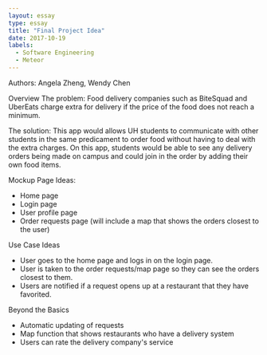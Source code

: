 ```yaml
---
layout: essay
type: essay
title: "Final Project Idea"
date: 2017-10-19
labels:
  - Software Engineering
  - Meteor
---
```

Authors: Angela Zheng, Wendy Chen

Overview
The problem: Food delivery companies such as BiteSquad and UberEats charge extra for delivery if the price of the food does not reach a minimum.  

The solution: This app would allows UH students to communicate with other students in the same predicament to order food without having to deal with the extra charges. On this app, students would be able to see any delivery orders being made on campus and could join in the order by adding their own food items. 

Mockup Page Ideas:
* Home page
* Login page
* User profile page
* Order requests page (will include a map that shows the orders closest to the user)

Use Case Ideas
* User goes to the home page and logs in on the login page.
* User is taken to the order requests/map page so they can see the orders closest to them.
* Users are notified if a request opens up at a restaurant that they have favorited.

Beyond the Basics
* Automatic updating of requests
* Map function that shows restaurants who have a delivery system
* Users can rate the delivery company's service